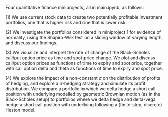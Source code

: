 Four quantitative finance miniprojects, all in main.ipynb, as follows:

(1) We use current stock data to create two potentially profitable investment portfolios, one that is higher risk and one that is lower risk.

(2) We investigate the portfolios considered in miniproject 1 for evidence of normality, using the Shapiro-Wilk test on a sliding window of varying length, and discuss our findings. 

(3) We visualize and interpret the rate of change of the Black-Scholes call/put option price as time and spot price change. We plot and discuss call/put option prices as functions of time to expiry and spot price, together with call option delta and theta as functions of time to expiry and spot price.

(4) We explore the impact of a non-constant $\sigma$ on the distribution of profits of hedging, and explore a 
$\sigma$-hedging strategy and simulate its profit distribution. We compare a portfolio in which we delta hedge a short call position with underlying modelled by geometric Brownian motion (as in the Black-Scholes setup) to portfolios where we delta hedge and delta-vega hedge a short call position with underlying following a (finite-step, discrete) Heston model.
